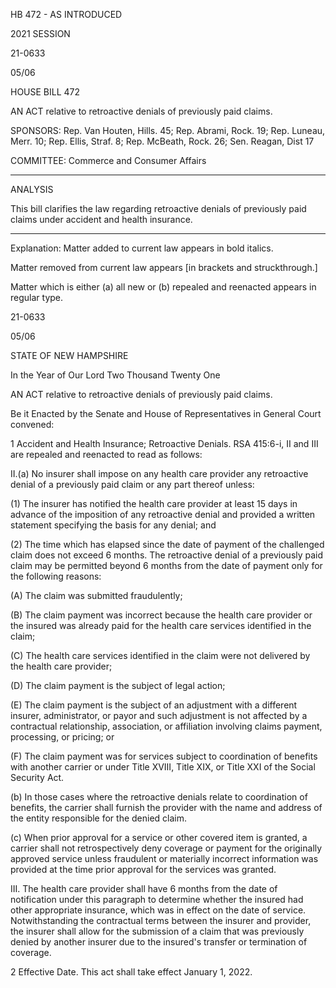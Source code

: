 HB 472 - AS INTRODUCED

 

 

2021 SESSION

 21-0633

 05/06

 

HOUSE BILL 472

 

AN ACT relative to retroactive denials of previously paid claims.

 

SPONSORS: Rep. Van Houten, Hills. 45; Rep. Abrami, Rock. 19; Rep. Luneau, Merr. 10; Rep. Ellis, Straf. 8; Rep. McBeath, Rock. 26; Sen. Reagan, Dist 17

 

COMMITTEE: Commerce and Consumer Affairs

 

-----------------------------------------------------------------

 

ANALYSIS

 

 This bill clarifies the law regarding retroactive denials of previously paid claims under accident and health insurance.

 

- - - - - - - - - - - - - - - - - - - - - - - - - - - - - - - - - - - - - - - - - - - - - - - - - - - - - - - - - - - - - - - - - - - - - - - - - - - 

 

Explanation: Matter added to current law appears in bold italics.

 Matter removed from current law appears [in brackets and struckthrough.]

 Matter which is either (a) all new or (b) repealed and reenacted appears in regular type.

 21-0633

 05/06

 

STATE OF NEW HAMPSHIRE

 

In the Year of Our Lord Two Thousand Twenty One

 

AN ACT relative to retroactive denials of previously paid claims.

 

Be it Enacted by the Senate and House of Representatives in General Court convened:

 

 1 Accident and Health Insurance; Retroactive Denials. RSA 415:6-i, II and III are repealed and reenacted to read as follows:

 II.(a) No insurer shall impose on any health care provider any retroactive denial of a previously paid claim or any part thereof unless: 

 (1) The insurer has notified the health care provider at least 15 days in advance of the imposition of any retroactive denial and provided a written statement specifying the basis for any denial; and 

 (2) The time which has elapsed since the date of payment of the challenged claim does not exceed 6 months. The retroactive denial of a previously paid claim may be permitted beyond 6 months from the date of payment only for the following reasons: 

 (A) The claim was submitted fraudulently; 

 (B) The claim payment was incorrect because the health care provider or the insured was already paid for the health care services identified in the claim; 

 (C) The health care services identified in the claim were not delivered by the health care provider; 

 (D) The claim payment is the subject of legal action;

 (E) The claim payment is the subject of an adjustment with a different insurer, administrator, or payor and such adjustment is not affected by a contractual relationship, association, or affiliation involving claims payment, processing, or pricing; or

 (F) The claim payment was for services subject to coordination of benefits with another carrier or under Title XVIII, Title XIX, or Title XXI of the Social Security Act. 

 (b) In those cases where the retroactive denials relate to coordination of benefits, the carrier shall furnish the provider with the name and address of the entity responsible for the denied claim.

 (c) When prior approval for a service or other covered item is granted, a carrier shall not retrospectively deny coverage or payment for the originally approved service unless fraudulent or materially incorrect information was provided at the time prior approval for the services was granted.

 III. The health care provider shall have 6 months from the date of notification under this paragraph to determine whether the insured had other appropriate insurance, which was in effect on the date of service. Notwithstanding the contractual terms between the insurer and provider, the insurer shall allow for the submission of a claim that was previously denied by another insurer due to the insured's transfer or termination of coverage.

 2 Effective Date. This act shall take effect January 1, 2022.

